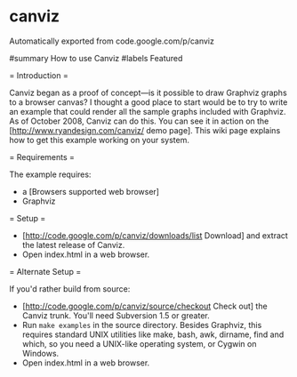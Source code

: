 # canviz
Automatically exported from code.google.com/p/canviz

#summary How to use Canviz
#labels Featured


= Introduction =

Canviz began as a proof of concept—is it possible to draw Graphviz graphs to a browser canvas? I thought a good place to start would be to try to write an example that could render all the sample graphs included with Graphviz. As of October 2008, Canviz can do this. You can see it in action on the [http://www.ryandesign.com/canviz/ demo page]. This wiki page explains how to get this example working on your system.


= Requirements =

The example requires:

 * a [Browsers supported web browser]
 * Graphviz


= Setup =

 * [http://code.google.com/p/canviz/downloads/list Download] and extract the latest release of Canviz.
 * Open index.html in a web browser.


= Alternate Setup =

If you'd rather build from source:

 * [http://code.google.com/p/canviz/source/checkout Check out] the Canviz trunk. You'll need Subversion 1.5 or greater.
 * Run `make examples` in the source directory. Besides Graphviz, this requires standard UNIX utilities like make, bash, awk, dirname, find and which, so you need a UNIX-like operating system, or Cygwin on Windows.
 * Open index.html in a web browser.
